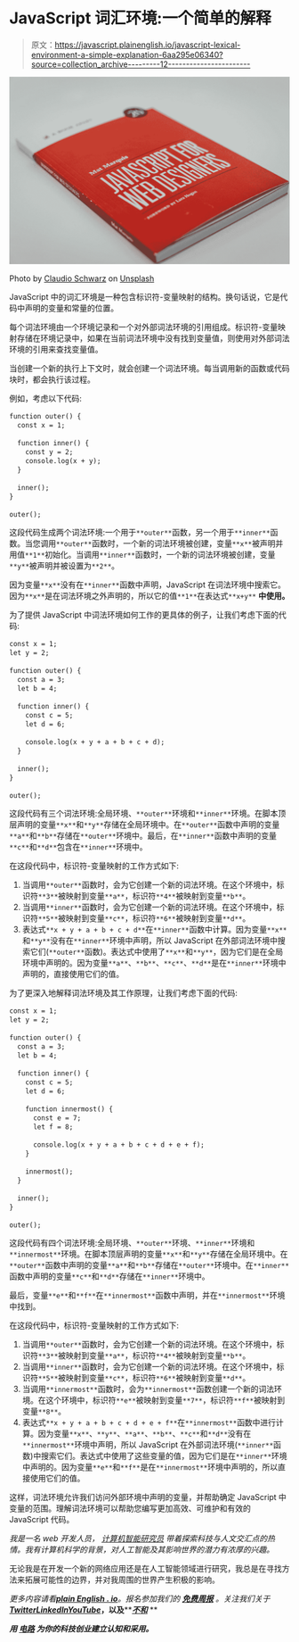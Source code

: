 # JavaScript 词汇环境:一个简单的解释

> 原文：<https://javascript.plainenglish.io/javascript-lexical-environment-a-simple-explanation-6aa295e06340?source=collection_archive---------12----------------------->

![](img/bb4ed5cec9771e5428b3063ddb1fe140.png)

Photo by [Claudio Schwarz](https://unsplash.com/@purzlbaum?utm_source=medium&utm_medium=referral) on [Unsplash](https://unsplash.com?utm_source=medium&utm_medium=referral)

JavaScript 中的词汇环境是一种包含标识符-变量映射的结构。换句话说，它是代码中声明的变量和常量的位置。

每个词法环境由一个环境记录和一个对外部词法环境的引用组成。标识符-变量映射存储在环境记录中，如果在当前词法环境中没有找到变量值，则使用对外部词法环境的引用来查找变量值。

当创建一个新的执行上下文时，就会创建一个词法环境。每当调用新的函数或代码块时，都会执行该过程。

例如，考虑以下代码:

```
function outer() {
  const x = 1;

  function inner() {
    const y = 2;
    console.log(x + y);
  }

  inner();
}

outer();
```

这段代码生成两个词法环境:一个用于`**outer**`函数，另一个用于`**inner**`函数。当您调用`**outer**`函数时，一个新的词法环境被创建，变量`**x**`被声明并用值`**1**`初始化。当调用`**inner**`函数时，一个新的词法环境被创建，变量`**y**`被声明并被设置为`**2**`。

因为变量`**x**`没有在`**inner**`函数中声明，JavaScript 在词法环境中搜索它。因为`**x**`是在词法环境之外声明的，所以它的值`**1**`在表达式`**x+y**` **中使用。**

为了提供 JavaScript 中词法环境如何工作的更具体的例子，让我们考虑下面的代码:

```
const x = 1;
let y = 2;

function outer() {
  const a = 3;
  let b = 4;

  function inner() {
    const c = 5;
    let d = 6;

    console.log(x + y + a + b + c + d);
  }

  inner();
}

outer();
```

这段代码有三个词法环境:全局环境、`**outer**`环境和`**inner**`环境。在脚本顶层声明的变量`**x**`和`**y**`存储在全局环境中。在`**outer**`函数中声明的变量`**a**`和`**b**`存储在`**outer**`环境中。最后，在`**inner**`函数中声明的变量`**c**`和`**d**`包含在`**inner**`环境中。

在这段代码中，标识符-变量映射的工作方式如下:

1.  当调用`**outer**`函数时，会为它创建一个新的词法环境。在这个环境中，标识符`**3**`被映射到变量`**a**`，标识符`**4**`被映射到变量`**b**`。
2.  当调用`**inner**`函数时，会为它创建一个新的词法环境。在这个环境中，标识符`**5**`被映射到变量`**c**`，标识符`**6**`被映射到变量`**d**`。
3.  表达式`**x + y + a + b + c + d**`在`**inner**`函数中计算。因为变量`**x**`和`**y**`没有在`**inner**`环境中声明，所以 JavaScript 在外部词法环境中搜索它们(`**outer**`函数)。表达式中使用了`**x**`和`**y**`，因为它们是在全局环境中声明的。因为变量`**a**`、`**b**`、`**c**`、`**d**`是在`**inner**`环境中声明的，直接使用它们的值。

为了更深入地解释词法环境及其工作原理，让我们考虑下面的代码:

```
const x = 1;
let y = 2;

function outer() {
  const a = 3;
  let b = 4;

  function inner() {
    const c = 5;
    let d = 6;

    function innermost() {
      const e = 7;
      let f = 8;

      console.log(x + y + a + b + c + d + e + f);
    }

    innermost();
  }

  inner();
}

outer();
```

这段代码有四个词法环境:全局环境、`**outer**`环境、`**inner**`环境和`**innermost**`环境。在脚本顶层声明的变量`**x**`和`**y**`存储在全局环境中。在`**outer**`函数中声明的变量`**a**`和`**b**`存储在`**outer**`环境中。在`**inner**`函数中声明的变量`**c**`和`**d**`存储在`**inner**`环境中。

最后，变量`**e**`和`**f**`在`**innermost**`函数中声明，并在`**innermost**`环境中找到。

在这段代码中，标识符-变量映射的工作方式如下:

1.  当调用`**outer**`函数时，会为它创建一个新的词法环境。在这个环境中，标识符`**3**`被映射到变量`**a**`，标识符`**4**`被映射到变量`**b**`。
2.  当调用`**inner**`函数时，会为它创建一个新的词法环境。在这个环境中，标识符`**5**`被映射到变量`**c**`，标识符`**6**`被映射到变量`**d**`。
3.  当调用`**innermost**`函数时，会为`**innermost**`函数创建一个新的词法环境。在这个环境中，标识符`**e**`被映射到变量`**7**`，标识符`**f**`被映射到变量`**8**`。
4.  表达式`**x + y + a + b + c + d + e + f**`在`**innermost**`函数中进行计算。因为变量`**x**`、`**y**`、`**a**`、`**b**`、`**c**`和`**d**`没有在`**innermost**`环境中声明，所以 JavaScript 在外部词法环境(`**inner**`函数)中搜索它们。表达式中使用了这些变量的值，因为它们是在`**inner**`环境中声明的。因为变量`**e**`和`**f**`是在`**innermost**`环境中声明的，所以直接使用它们的值。

这样，词法环境允许我们访问外部环境中声明的变量，并帮助确定 JavaScript 中变量的范围。理解词法环境可以帮助您编写更加高效、可维护和有效的 JavaScript 代码。

*我是一名 web 开发人员，* [*计算机智能研究员*](https://medium.com/@wiekiang) *带着探索科技与人文交汇点的热情。我有计算机科学的背景，对人工智能及其影响世界的潜力有浓厚的兴趣。*

无论我是在开发一个新的网络应用还是在人工智能领域进行研究，我总是在寻找方法来拓展可能性的边界，并对我周围的世界产生积极的影响。

*更多内容请看*[***plain English . io***](https://plainenglish.io/)*。报名参加我们的* [***免费周报***](http://newsletter.plainenglish.io/) *。关注我们关于*[***Twitter***](https://twitter.com/inPlainEngHQ)[***LinkedIn***](https://www.linkedin.com/company/inplainenglish/)*[***YouTube***](https://www.youtube.com/channel/UCtipWUghju290NWcn8jhyAw)***，以及****[***不和***](https://discord.gg/GtDtUAvyhW) **

*****用*** [***电路***](https://circuit.ooo/?utm=publication-post-cta) *为你的科技创业建立认知和采用。***